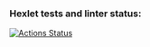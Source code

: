 ### Hexlet tests and linter status:
[![Actions Status](https://github.com/MONDAYMIND/layout-designer-project-56/workflows/hexlet-check/badge.svg)](https://github.com/MONDAYMIND/layout-designer-project-56/actions)